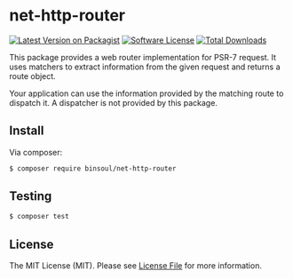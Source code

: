# net-http-router

[![Latest Version on Packagist][ico-version]][link-packagist]
[![Software License][ico-license]](LICENSE.md)
[![Total Downloads][ico-downloads]][link-downloads]

This package provides a web router implementation for PSR-7 request. It uses matchers to extract information from the given request and returns a route object.

Your application can use the information provided by the matching route to dispatch it. A dispatcher is not provided by this package.

## Install

Via composer:

``` bash
$ composer require binsoul/net-http-router
```

## Testing

``` bash
$ composer test
```

## License

The MIT License (MIT). Please see [License File](LICENSE.md) for more information.

[ico-version]: https://img.shields.io/packagist/v/binsoul/net-http-router.svg?style=flat-square
[ico-license]: https://img.shields.io/badge/license-MIT-brightgreen.svg?style=flat-square
[ico-downloads]: https://img.shields.io/packagist/dt/binsoul/net-http-router.svg?style=flat-square

[link-packagist]: https://packagist.org/packages/binsoul/net-http-router
[link-downloads]: https://packagist.org/packages/binsoul/net-http-router
[link-author]: https://github.com/binsoul

